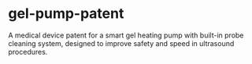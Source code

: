 # gel-pump-patent
A medical device patent for a smart gel heating pump with built-in probe cleaning system, designed to improve safety and speed in ultrasound procedures.
